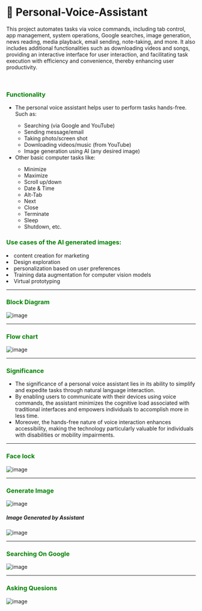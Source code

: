 <h1>🤖 Personal-Voice-Assistant</h1>

This project automates tasks via voice commands, including tab control, app management, system operations, Google searches, image generation, news reading, media playback, email sending, note-taking, and more. It also includes additional functionalities such as downloading videos and songs, providing an interactive interface for user interaction, and facilitating task execution with efficiency and convenience, thereby enhancing user productivity.

<br>
<h3 style="color: green;">Functionality</h3>
    <ul>
        <li>The personal voice assistant helps user to perform tasks hands-free. Such as:</li>
        <ul>
            <li>Searching (via Google and YouTube)</li>
            <li>Sending message/email</li>
            <li>Taking photo/screen shot</li>
            <li>Downloading videos/music (from YouTube)</li>
            <li>Image generation using AI (any desired image)</li>
        </ul>
        <li>Other basic computer tasks like:</li>
        <ul>
            <li>Minimize</li>
            <li>Maximize</li>
            <li>Scroll up/down</li>
            <li>Date & Time</li>
            <li>Alt-Tab</li>
            <li>Next</li>
            <li>Close</li>
            <li>Terminate</li>
            <li>Sleep</li>
            <li>Shutdown, etc.</li>
        </ul>
    </ul>
<h3 style="color: green;"> Use cases of the AI generated images:</h3>
<li> content creation for marketing</li>
<li>Design exploration</li>
<li>personalization based on user preferences</li>
<li>Training data augmentation for computer vision models</li>
<li>Virtual prototyping</li>
<hr>
<h3 style="color: green;">Block Diagram</h3>

![image](https://github.com/NeelSheth-Developer/Personal-Voice-Assistant/assets/149947298/2b58233a-6c38-4a95-b35a-96a8a92ca557)

<hr>

<h3 style="color: green;">Flow chart</h3>

![image](https://github.com/NeelSheth-Developer/Personal-Voice-Assistant/assets/149947298/326be588-e9a3-4fed-a153-bb24b4a4e97c)

<hr>

<h3 style="color: green;">Significance</h3>
    <ul>
        <li>The significance of a personal voice assistant lies in its ability to simplify and expedite tasks through natural language interaction.</li>
        <li>By enabling users to communicate with their devices using voice commands, the assistant minimizes the cognitive load associated with traditional interfaces and empowers individuals to accomplish more in less time.</li>
        <li>Moreover, the hands-free nature of voice interaction enhances accessibility, making the technology particularly valuable for individuals with disabilities or mobility impairments.</li>
    </ul>
<hr>
<h3 style="color: green;">Face lock</h3>

![image](https://github.com/NeelSheth-Developer/Personal-Voice-Assistant/assets/149947298/4721d67e-40b8-4702-9048-e11011e282c0)

<hr>
<h3 style="color: green;">Generate Image</h3>

![image](https://github.com/NeelSheth-Developer/Personal-Voice-Assistant/assets/149947298/48e7609b-9e20-4093-a604-717707d8cd53)

<h5>Image Generated by Assistant</h5>

![image](https://github.com/NeelSheth-Developer/Personal-Voice-Assistant/assets/149947298/a56479bb-3e8a-40b4-996c-962b007dd527)

<hr>
<h3 style="color: green;">Searching On Google</h3>

![image](https://github.com/NeelSheth-Developer/Personal-Voice-Assistant/assets/149947298/3acde201-2604-4a02-b2d5-e6809c4ffbc7)

<hr>
<h3 style="color: green;">Asking Quesions</h3>

![image](https://github.com/NeelSheth-Developer/Personal-Voice-Assistant/assets/149947298/e3d9b5be-3f21-4164-95ee-c061f77c5f40)

